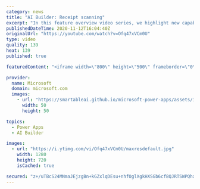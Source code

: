 ```yaml
---
category: news
title: "AI Builder: Receipt scanning"
excerpt: "In this feature overview video series, we highlight new capabilities included in the latest update to AI Builder.  Receipt scanning is a new AI Builder feature that processes receipts to identify and extract information. The AI model identifies receipt data, merchant information, total price, and taxes"
publishedDateTime: 2020-11-12T16:04:40Z
originalUrl: "https://youtube.com/watch?v=Ofq47xVCm0U"
type: video
quality: 139
heat: 139
published: true

featuredContent: "<iframe width=\"800\" height=\"500\" frameborder=\"0\" src=\"https://www.youtube.com/embed/Ofq47xVCm0U\" allow=\"accelerometer; autoplay; encrypted-media; gyroscope; picture-in-picture\" allowfullscreen></iframe>"

provider:
  name: Microsoft
  domain: microsoft.com
  images:
    - url: "https://smartableai.github.io/microsoft-power-apps/assets/images/organizations/microsoft.com-50x50.jpg"
      width: 50
      height: 50

topics:
  - Power Apps
  - AI Builder

images:
  - url: "https://i.ytimg.com/vi/Ofq47xVCm0U/maxresdefault.jpg"
    width: 1280
    height: 720
    isCached: true

secured: "z+/uTBcS24MNmaJEjzgBn+kGZxlqDEsu+nhfOglXgkHXSGb6cf8QJRTSWPQhxlcqiJXZajxji1HEG3WN9BU8+mhnn6aTphuBaD+PPvAdXl+4uAFTVQmSKbwqe0dTC/xix2xVTu9SDsqDh0ptJbFE1oj1UCsHBCt+ayzBeEumjUs3u1mU8tcaPOJdZsemi8JEbVX6W00GMA3donmJDxU9Hltr/BEF64+liLOVav+80z409QipYhKHPSSIu2hLxH0iIFHDGnYFPUNa+Qcw5VUIwsROX4ZrrleDC1vh5yvkTlnUHZHh1R8P3uoQ9LNiX1OJBd3i7dHfAJ2FJ9m7DUPsxErjDAls7K4gTh1yPltyowr9y3XqRvJDhwvOHJCXJ52cFvob/v6PxyYIxAlxSX/iIvFP6pFBCp5Af1nUN8VApO7bN1Pl8CrbHyevOf+qjjFI;A5LPsvymVofj/qx7kLbuug=="
---
```


